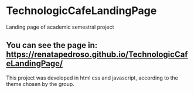 # TechnologicCafeLandingPage
Landing page of academic semestral project

## You can see the page in: https://renatapedroso.github.io/TechnologicCafeLandingPage/
This project was developed in html css and javascript, according to the theme chosen by the group.
